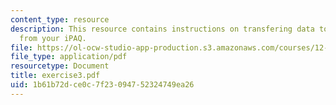 ```yaml
---
content_type: resource
description: This resource contains instructions on transfering data to the computer
  from your iPAQ.
file: https://ol-ocw-studio-app-production.s3.amazonaws.com/courses/12-114-field-geology-i-fall-2005/1b61b72dce0c7f23094752324749ea26_exercise3.pdf
file_type: application/pdf
resourcetype: Document
title: exercise3.pdf
uid: 1b61b72d-ce0c-7f23-0947-52324749ea26
---
```

